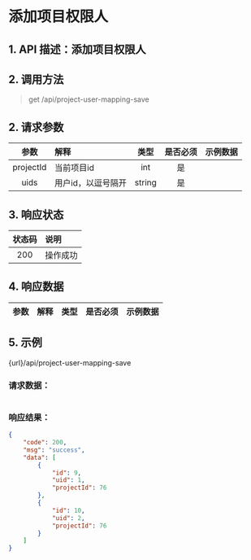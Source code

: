 # 添加项目权限人

## 1. API 描述：添加项目权限人


## 2. 调用方法

> get /api/project-user-mapping-save

## 2. 请求参数

参数 | 解释 | 类型 | 是否必须 | 示例数据
:---:|:---|:---:|:---:|:---
projectId | 当前项目id | int | 是 | 
uids | 用户id，以逗号隔开 | string | 是 | 


## 3. 响应状态

状态码 | 说明
:---:|:---
200 | 操作成功


## 4. 响应数据

参数 | 解释 | 类型 | 是否必须 | 示例数据
:---:|:---|:---:|:---:|:---



## 5. 示例
{url}/api/project-user-mapping-save

### 请求数据：

```json

```


### 响应结果：


```json
{
    "code": 200,
    "msg": "success",
    "data": [
        {
            "id": 9,
            "uid": 1,
            "projectId": 76
        },
        {
            "id": 10,
            "uid": 2,
            "projectId": 76
        }
    ]
}
```
